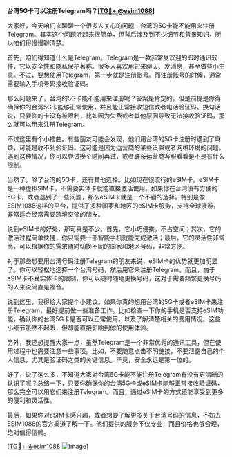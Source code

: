 **台湾5G卡可以注册Telegram吗？[[TG💪+ @esim1088](https://t.me/s/esim1088)]**

大家好，今天咱们来聊聊一个很多人关心的问题：台湾的5G卡能不能用来注册Telegram。其实这个问题听起来很简单，但背后涉及到不少细节和背景知识，所以咱们得慢慢聊清楚。

首先，咱们得知道什么是Telegram。Telegram是一款非常受欢迎的即时通讯软件，它以安全性和隐私保护著称。很多人喜欢用它来聊天、发消息，甚至做些小生意。不过，要想使用Telegram，第一步就是注册账号。而注册账号的时候，通常需要输入手机号码接收验证码。

那么问题来了，台湾的5G卡能不能用来注册呢？答案是肯定的，但是前提是你得确保你的台湾5G卡能够正常使用，并且能正常接收短信或者电话验证码。换句话说，只要你的卡没有被限制，比如因为欠费或者其他原因导致无法接收验证码，那么就可以用来注册Telegram。

不过这里有个小插曲。有些朋友可能会发现，他们用台湾的5G卡注册时遇到了麻烦，可能是收不到验证码。这可能是因为运营商的某些设置或者网络环境的问题。遇到这种情况，你可以尝试换个时间再试，或者联系运营商客服看看是不是有什么限制。

当然了，除了台湾的5G卡，还有其他选择。比如现在很流行的eSIM卡。eSIM卡是一种虚拟SIM卡，不需要实体卡就能直接激活使用。如果你在台湾没有方便的5G卡，或者遇到了一些问题，那么eSIM卡就是一个不错的选择。特别是像ESIM1088这样的平台，提供了多种国家和地区的eSIM卡服务，支持全球漫游，非常适合经常需要跨境交流的朋友。

说到eSIM卡的好处，那可真是不少。首先，它小巧便携，不占空间；其次，它的激活过程简单快捷，你只需要一部智能手机就能完成激活；最后，它的灵活性非常高，可以根据你的需求随时切换不同的国家和地区号码，非常方便。

对于那些想要用台湾号码注册Telegram的朋友来说，eSIM卡的优势就更加明显了。你可以轻松地选择一个台湾号码，然后用它来注册Telegram。而且，由于eSIM卡不受实体卡的限制，你可以随时随地更换号码，这对于需要频繁更换号码的人来说简直是福音。

说到这里，我得给大家提个小建议。如果你真的想用台湾的5G卡或者eSIM卡来注册Telegram，最好提前做一些准备工作。比如检查一下你的手机是否支持eSIM功能，确认你的台湾5G卡是否可以正常使用，以及了解清楚相关的费用情况。这些小细节虽然不起眼，但却能直接影响到你的使用体验。

另外，我还想提醒大家一点，虽然Telegram是一个非常优秀的通讯工具，但在使用过程中也需要注意一些事项。比如，不要随意点击不明链接，不要泄露自己的个人信息，尤其是验证码之类的关键信息。毕竟，安全永远是第一位的。

好了，说了这么多，不知道大家对台湾5G卡能不能注册Telegram有没有更清晰的认识了呢？总结一下，只要你确保你的台湾5G卡或eSIM卡能够正常接收验证码，那么完全可以用它们来注册Telegram。而且，通过eSIM卡的方式还能享受到更多的便利和灵活性。

最后，如果你对eSIM卡感兴趣，或者想要了解更多关于台湾号码的信息，不妨去ESIM1088的官方渠道了解一下。他们提供的服务不仅专业，而且价格也很合理，绝对值得信赖。

[[TG💪+ @esim1088](https://t.me/s/esim1088) ![Image](https://i.postimg.cc/4NQfJmqS/Snipaste-2025-05-13-00-14-12.png)]